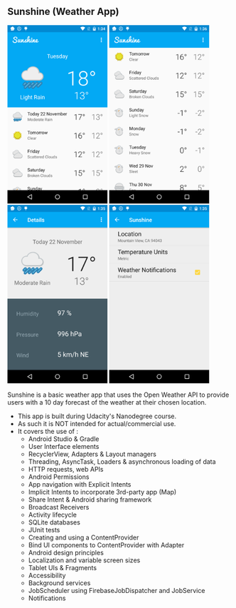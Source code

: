 ## Sunshine (Weather App)
<img src="https://github.com/im-aditya/learning-android/blob/master/Sunshine/homescreen.png" height="400">
<img src="https://github.com/im-aditya/learning-android/blob/master/Sunshine/homescreen-2.png" height="400">
<img src="https://github.com/im-aditya/learning-android/blob/master/Sunshine/detailscreen.png" height="400">
<img src="https://github.com/im-aditya/learning-android/blob/master/Sunshine/settingsscreen.png" height="400">

Sunshine is a basic weather app that uses the Open Weather API to provide users with a 10 day forecast of the weather at their chosen location.

- This app is built during Udacity's Nanodegree course.
- As such it is NOT intended for actual/commercial use.
- It covers the use of :
    - Android Studio & Gradle
    - User Interface elements
    - RecyclerView, Adapters & Layout managers
    - Threading, AsyncTask, Loaders & asynchronous loading of data
    - HTTP requests, web APIs
    - Android Permissions
    - App navigation with Explicit Intents
    - Implicit Intents to incorporate 3rd-party app (Map)
    - Share Intent & Android sharing framework
    - Broadcast Receivers
    - Activity lifecycle
    - SQLite databases
    - JUnit tests
    - Creating and using a ContentProvider
    - Bind UI components to ContentProvider with Adapter
    - Android design principles
    - Localization and variable screen sizes
    - Tablet UIs & Fragments
    - Accessibility
    - Background services
    - JobScheduler using FirebaseJobDispatcher and JobService
    - Notifications

